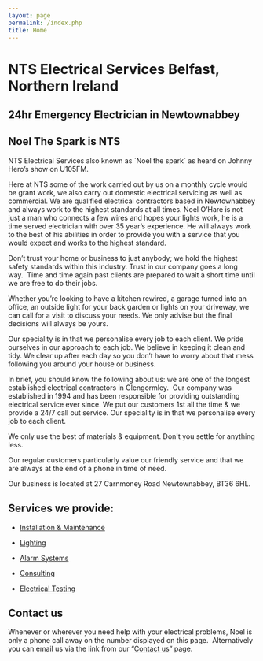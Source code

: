 ```yaml
---
layout: page
permalink: /index.php
title: Home
---
```

<h1>NTS Electrical Services Belfast, Northern Ireland</h1>
<h2>24hr Emergency Electrician in Newtownabbey</h2><p>  </p><h2>Noel The Spark is NTS</h2><p>  </p><p>NTS Electrical Services also known as `Noel the spark` as heard on Johnny Hero’s show on U105FM.</p><p>  </p><p>Here at NTS some of the work carried out by us on a monthly cycle would be grant work, we also carry out domestic electrical servicing as well as commercial. We are qualified electrical&nbsp;contractors based in Newtownabbey and always work to the highest standards at all times. Noel O’Hare is not just a man who connects a few wires and hopes your lights work, he is a time served electrician with over 35 year’s experience. He will always work to the best of his abilities in order to provide you with a service that you would expect and works to the highest standard.</p><p>  </p><p>Don’t trust your home or business to just anybody; we hold the highest safety standards within this industry. Trust in our company goes a long way.&nbsp; Time and time again past clients are prepared to wait a short time until we are free to do their jobs.</p><p>  </p><p>Whether you’re looking to have a kitchen rewired, a garage turned into an office, an outside light for your back garden or lights on your driveway, we can call for a visit to discuss your needs. We only advise but the final decisions will always be yours.</p><p>  </p><p>Our speciality is in that we personalise every job to each client. We pride ourselves in our approach to each job. We believe in keeping it clean and tidy. We clear up after each day so you don’t have to worry about that mess following you around your house or business.</p><p>  </p><p>In brief, you should know the following about us: we are one of the longest established electrical contractors in Glengormley.&nbsp; Our company was established in 1994 and has been responsible for providing outstanding electrical service ever since. We put our customers 1st all the time &amp; we provide a 24/7 call out service. Our speciality is in that we personalise every job to each client.</p><p>  </p><p>We only use the best of materials &amp; equipment. Don't you settle for anything less.</p><p>  </p><p>Our regular customers particularly value our friendly service and that we are always at the end of a phone in time of need.</p><p>  </p><p>Our business is located at 27 Carnmoney Road Newtownabbey, BT36 6HL.</p><p>  </p><h2>Services we provide:</h2><p>  </p><ul>  <p></p><li><a href="/installation-and-maintenance">Installation &amp; Maintenance</a></li>  <p></p><li><a href="/lighting">Lighting</a></li>  <p></p><li><a href="/alarm-systems">Alarm Systems</a></li>  <p></p><li><a href="/consulting">Consulting</a></li>  <p></p><li><a href="/electrical-testing">Electrical Testing</a></li>  </ul><p>  </p><h2>Contact us</h2><p>  </p><p>Whenever or wherever you need help with your electrical problems, Noel is only a phone call away on the number displayed on this page.&nbsp; Alternatively you can email us via the link from our “<a title="Contact Us Page" href="/contact-us">Contact us</a>” page.</p>
